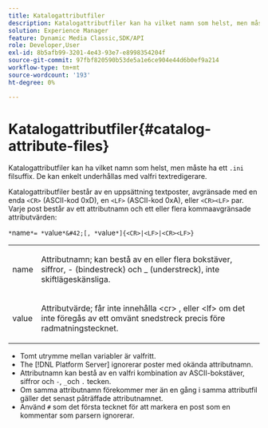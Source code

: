 ```yaml
---
title: Katalogattributfiler
description: Katalogattributfiler kan ha vilket namn som helst, men måste ha ett .ini-filsuffix. De kan enkelt underhållas med valfri textredigerare.
solution: Experience Manager
feature: Dynamic Media Classic,SDK/API
role: Developer,User
exl-id: 8b5afb99-3201-4e43-93e7-e8998354204f
source-git-commit: 97fbf820590b53de5a1e6ce904e44d6b0ef9a214
workflow-type: tm+mt
source-wordcount: '193'
ht-degree: 0%

---
```


# Katalogattributfiler{#catalog-attribute-files}

Katalogattributfiler kan ha vilket namn som helst, men måste ha ett `.ini` filsuffix. De kan enkelt underhållas med valfri textredigerare.

Katalogattributfiler består av en uppsättning textposter, avgränsade med en enda `<CR>` (ASCII-kod 0xD), en `<LF>` (ASCII-kod 0xA), eller `<CR><LF>` par. Varje post består av ett attributnamn och ett eller flera kommaavgränsade attributvärden:

`*`name`*= *`value`*&#42;[, *`value`*]{<CR>|<LF>|<CR><LF>}`

<table id="simpletable_8454AD549FDA421BA1469CDA44132773"> 
 <tr class="strow"> 
  <td class="stentry"> <p> <span class="codeph"> <span class="varname"> name </span> </span> </p> </td> 
  <td class="stentry"> <p>Attributnamn; kan bestå av en eller flera bokstäver, siffror, - (bindestreck) och _ (understreck), inte skiftlägeskänsliga.</p> </td> 
 </tr> 
 <tr class="strow"> 
  <td class="stentry"> <p> <span class="codeph"> <span class="varname"> value </span> </span> </p> </td> 
  <td class="stentry"> <p>Attributvärde; får inte innehålla <span class="codeph"> &lt;cr&gt; </span>, eller <span class="codeph"> &lt;lf&gt; </span> om det inte föregås av ett omvänt snedstreck precis före radmatningstecknet. </p> </td> 
 </tr> 
</table>

* Tomt utrymme mellan variabler är valfritt.
* The [!DNL Platform Server] ignorerar poster med okända attributnamn.
* Attributnamn kan bestå av en valfri kombination av ASCII-bokstäver, siffror och `-`, `_`och `.` tecken.
* Om samma attributnamn förekommer mer än en gång i samma attributfil gäller det senast påträffade attributnamnet.
* Använd `#` som det första tecknet för att markera en post som en kommentar som parsern ignorerar.
